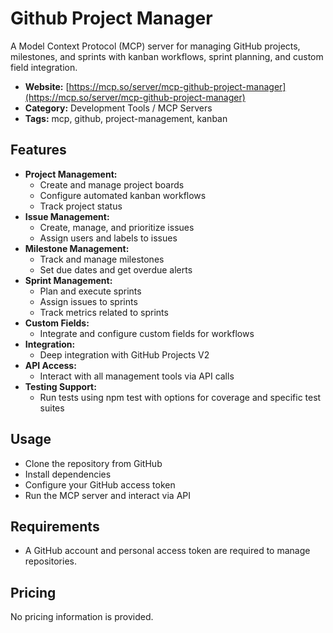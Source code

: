 # Github Project Manager

A Model Context Protocol (MCP) server for managing GitHub projects, milestones, and sprints with kanban workflows, sprint planning, and custom field integration.

- **Website:** [https://mcp.so/server/mcp-github-project-manager](https://mcp.so/server/mcp-github-project-manager)
- **Category:** Development Tools / MCP Servers
- **Tags:** mcp, github, project-management, kanban

## Features
- **Project Management:**
  - Create and manage project boards
  - Configure automated kanban workflows
  - Track project status
- **Issue Management:**
  - Create, manage, and prioritize issues
  - Assign users and labels to issues
- **Milestone Management:**
  - Track and manage milestones
  - Set due dates and get overdue alerts
- **Sprint Management:**
  - Plan and execute sprints
  - Assign issues to sprints
  - Track metrics related to sprints
- **Custom Fields:**
  - Integrate and configure custom fields for workflows
- **Integration:**
  - Deep integration with GitHub Projects V2
- **API Access:**
  - Interact with all management tools via API calls
- **Testing Support:**
  - Run tests using npm test with options for coverage and specific test suites

## Usage
- Clone the repository from GitHub
- Install dependencies
- Configure your GitHub access token
- Run the MCP server and interact via API

## Requirements
- A GitHub account and personal access token are required to manage repositories.

## Pricing
No pricing information is provided.